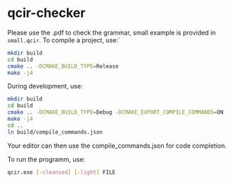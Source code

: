 # qcir-checker

Please use the .pdf to check the grammar, small example is provided in `small.qcir`.
To compile a project, use:`

```bash
mkdir build
cd build
cmake .. -DCMAKE_BUILD_TYPE=Release
make -j4
```

During development, use:

```bash
mkdir build
cd build
cmake .. -DCMAKE_BUILD_TYPE=Debug -DCMAKE_EXPORT_COMPILE_COMMANDS=ON
make -j4
cd ..
ln build/compile_commands.json
```

Your editor can then use the compile_commands.json for code completion.

To run the programm, use:

```bash
qcir.exe [-cleansed] [-light] FILE
```
